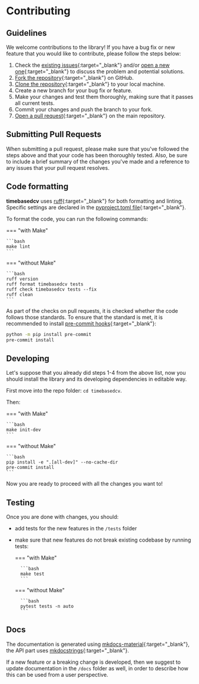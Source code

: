 # Contributing

## Guidelines

We welcome contributions to the library! If you have a bug fix or new feature that you would like to contribute, please follow the steps below:

1. Check the [existing issues](https://github.com/FBruzzesi/timebasedcv/issues){:target="_blank"} and/or [open a new one](https://github.com/FBruzzesi/timebasedcv/issues/new){:target="_blank"} to discuss the problem and potential solutions.
2. [Fork the repository](https://github.com/FBruzzesi/timebasedcv/fork){:target="_blank"} on GitHub.
3. [Clone the repository](https://docs.github.com/en/repositories/creating-and-managing-repositories/cloning-a-repository){:target="_blank"} to your local machine.
4. Create a new branch for your bug fix or feature.
5. Make your changes and test them thoroughly, making sure that it passes all current tests.
6. Commit your changes and push the branch to your fork.
7. [Open a pull request](https://docs.github.com/en/pull-requests/collaborating-with-pull-requests/proposing-changes-to-your-work-with-pull-requests/creating-a-pull-request){:target="_blank"} on the main repository.

## Submitting Pull Requests

When submitting a pull request, please make sure that you've followed the steps above and that your code has been thoroughly tested. Also, be sure to include a brief summary of the changes you've made and a reference to any issues that your pull request resolves.

## Code formatting

**timebasedcv** uses [ruff](https://docs.astral.sh/ruff/){:target="_blank"} for both formatting and linting. Specific settings are declared in the [pyproject.toml file](https://github.com/FBruzzesi/timebasedcv/blob/3ddead232c2243c8129f6b599b28e486bdd87b3b/pyproject.toml#L75){:target="_blank"}.

To format the code, you can run the following commands:

=== "with Make"

    ```bash
    make lint
    ```

=== "without Make"

    ```bash
    ruff version
    ruff format timebasedcv tests
    ruff check timebasedcv tests --fix
    ruff clean
    ```

As part of the checks on pull requests, it is checked whether the code follows those standards. To ensure that the standard is met, it is recommended to install [pre-commit hooks](https://pre-commit.com/){:target="_blank"}:

```bash
python -m pip install pre-commit
pre-commit install
```

## Developing

Let's suppose that you already did steps 1-4 from the above list, now you should install the library and its developing dependencies  in editable way.

First move into the repo folder: `cd timebasedcv`.

Then:

=== "with Make"

    ```bash
    make init-dev
    ```

=== "without Make"

    ```bash
    pip install -e ".[all-dev]" --no-cache-dir
    pre-commit install
    ```

Now you are ready to proceed with all the changes you want to!

## Testing

Once you are done with changes, you should:

- add tests for the new features in the `/tests` folder
- make sure that new features do not break existing codebase by running tests:

    === "with Make"

        ```bash
        make test
        ```

    === "without Make"

        ```bash
        pytest tests -n auto
        ```

## Docs

The documentation is generated using [mkdocs-material](https://squidfunk.github.io/mkdocs-material/){:target="_blank"}, the API part uses [mkdocstrings](https://mkdocstrings.github.io/){:target="_blank"}.

If a new feature or a breaking change is developed, then we suggest to update documentation in the `/docs` folder as well, in order to describe how this can be used from a user perspective.
